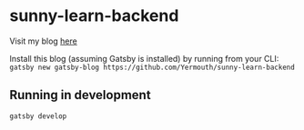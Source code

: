 # sunny-learn-backend

Visit my blog [here][1]

Install this blog (assuming Gatsby is installed) by running from your CLI:
`gatsby new gatsby-blog https://github.com/Yermouth/sunny-learn-backend`

## Running in development
`gatsby develop`

[1]: https://yermouth.github.io/
